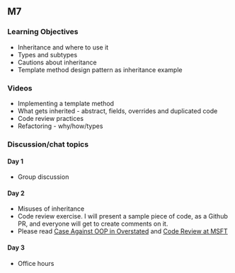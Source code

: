 ## M7

### Learning Objectives

- Inheritance and where to use it
- Types and subtypes
- Cautions about inheritance 
- Template method design pattern as inheritance example

### Videos

- Implementing a template method
- What gets inherited - abstract, fields, overrides and duplicated code
- Code review practices
- Refactoring - why/how/types

### Discussion/chat topics

#### Day 1

- Group discussion

#### Day 2

- Misuses of inheritance
- Code review exercise. I will present a sample piece of code, as a Github PR, and everyone will get to create comments on it.
- Please read [Case Against OOP in Overstated](https://medium.com/young-coder/the-case-against-oop-is-wildly-overstated-572eae5ab495) and [Code Review at MSFT](https://www.michaelagreiler.com/code-reviews-at-microsoft-how-to-code-review-at-a-large-software-company/)

#### Day 3

* Office hours